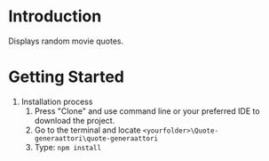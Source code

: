 # Introduction 
Displays random movie quotes.

# Getting Started
1.	Installation process
    1. Press "Clone" and use command line or your preferred IDE to download the project.
    2. Go to the terminal and locate `<yourfolder>\Quote-generaattori\quote-generaattori`
    3. Type: `npm install`


